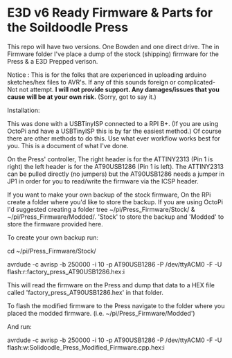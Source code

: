 # E3D v6 Ready Firmware & Parts for the Soildoodle Press

This repo will have two versions. One Bowden and one direct drive. The in Firmware folder I've place a dump of the stock (shipping) firmware for the Press & a E3D Prepped verison. 

Notice : This is for the folks that are experienced in uploading arduino sketches/hex files to AVR's. If any of this sounds foreign or complicated- Not not attempt. <b>I will not provide support. Any damages/issues that you cause will be at your own risk.</b> (Sorry, got to say it.)

Installation:

This was done with a USBTinyISP connected to a RPI B+. (If you are using OctoPi and have a USBTinyISP this is by far the easiest method.) Of course there are other methods to do this. Use what ever workflow works best for you. This is a document of what I've done.

On the Press' controller, The right header is for the ATTINY2313 (Pin 1 is right) the left header is for the AT90USB1286 (Pin 1 is left). The ATTINY2313 can be pulled directly (no jumpers) but the AT90USB1286 needs a jumper in JP1 in order for you to read/write the firmware via the ICSP header.

If you want to make your own backup of the stock firmware, On the RPi create a folder where you'd like to store the backup. If you are using OctoPi I'd suggested creating a folder tree ~/pi/Press_Firmware/Stock/ & ~/pi/Press_Firmware/Modded/. 'Stock' to store the backup and 'Modded' to store the firmware provided here. 

To create your own backup run:

cd ~/pi/Press_Firmware/Stock/

avrdude -c avrisp -b 250000 -i 10 -p AT90USB1286 -P /dev/ttyACM0 -F -U flash:r:factory_press_AT90USB1286.hex:i

This will read the firmware on the Press and dump that data to a HEX file called 'factory_press_AT90USB1286.hex' in that folder.

To flash the modified firmware to the Press navigate to the folder where you placed the modded firmware. (i.e. ~/pi/Press_Firmware/Modded')

And run: 

avrdude -c avrisp -b 250000 -i 10 -p AT90USB1286 -P /dev/ttyACM0 -F -U flash:w:Solidoodle_Press_Modified_Firmware.cpp.hex:i

